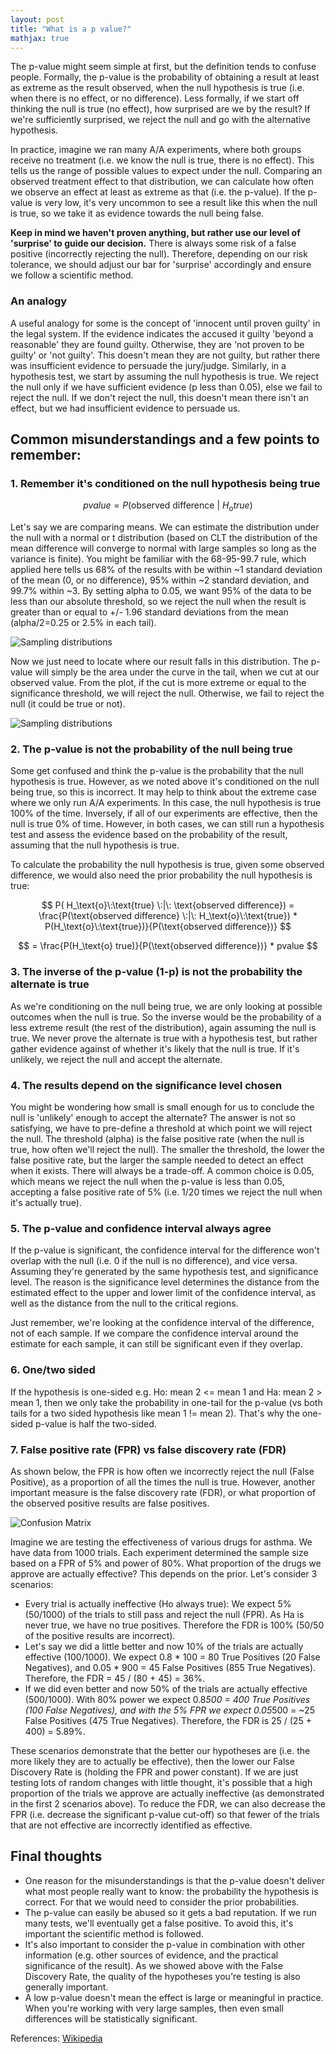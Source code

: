 ```yaml
---
layout: post
title: "What is a p value?"
mathjax: true
---
```


The p-value might seem simple at first, but the definition tends to confuse people. Formally, the p-value is the probability of obtaining a result at least as extreme as the result observed, when the null hypothesis is true (i.e. when there is no effect, or no difference). Less formally, if we start off thinking the null is true (no effect), how surprised are we by the result? If we're sufficiently surprised, we reject the null and go with the alternative hypothesis. 

In practice, imagine we ran many A/A experiments, where both groups receive no treatment (i.e. we know the null is true, there is no effect). This tells us the range of possible values to expect under the null. Comparing an observed treatment effect to that distribution, we can calculate how often we observe an effect at least as extreme as that (i.e. the p-value). If the p-value is very low, it's very uncommon to see a result like this when the null is true, so we take it as evidence towards the null being false. 

**Keep in mind we haven't proven anything, but rather use our level of 'surprise' to guide our decision.** There is always some risk of a false positive (incorrectly rejecting the null). Therefore, depending on our risk tolerance, we should adjust our bar for 'surprise' accordingly and ensure we follow a scientific method.

### An analogy

A useful analogy for some is the concept of 'innocent until proven guilty' in the legal system. If the evidence indicates the accused it guilty 'beyond a reasonable' they are found guilty. Otherwise, they are 'not proven to be guilty' or 'not guilty'. This doesn't mean they are not guilty, but rather there was insufficient evidence to persuade the jury/judge. Similarly, in a hypothesis test, we start by assuming the null hypothesis is true. We reject the null only if we have sufficient evidence (p less than 0.05), else we fail to reject the null. If we don't reject the null, this doesn't mean there isn't an effect, but we had insufficient evidence to persuade us.

## Common misunderstandings and a few points to remember:

### 1. Remember it's conditioned on the null hypothesis being true

$$ p value = P(\text{observed difference} \:|\: H_\text{o} true)$$

Let's say we are comparing means. We can estimate the distribution under the null with a normal or t distribution (based on CLT the distribution of the mean difference will converge to normal with large samples so long as the variance is finite). You might be familiar with the 68-95-99.7 rule, which applied here tells us 68% of the results with be within ~1 standard deviation of the mean (0, or no difference), 95% within ~2 standard deviation, and 99.7% within ~3. By setting alpha to 0.05, we want 95% of the data to be less than our absolute threshold, so we reject the null when the result is greater than or equal to +/- 1.96 standard deviations from the mean (alpha/2=0.25 or 2.5% in each tail).  

![Sampling distributions](/assets/standard_normal_distribution.png)

Now we just need to locate where our result falls in this distribution. The p-value will simply be the area under the curve in the tail, when we cut at our observed value. From the plot, if the cut is more extreme or equal to the significance threshold, we will reject the null. Otherwise, we fail to reject the null (it could be true or not). 

![Sampling distributions](/assets/sampling_distribution_tails.png)

### 2. The p-value is not the probability of the null being true

Some get confused and think the p-value is the probability that the null hypothesis is true. However, as we noted above it's conditioned on the null being true, so this is incorrect. It may help to think about the extreme case where we only run A/A experiments. In this case, the null hypothesis is true 100% of the time. Inversely, if all of our experiments are effective, then the null is true 0% of time. However, in both cases, we can still run a hypothesis test and assess the evidence based on the probability of the result, assuming that the null hypothesis is true. 

To calculate the probability the null hypothesis is true, given some observed difference, we would also need the prior probability the null hypothesis is true:

$$ P( H_\text{o}\:\text{true}  \:|\: \text{observed difference}) = \frac{P(\text{observed difference} \:|\: H_\text{o}\:\text{true}) * P(H_\text{o}\:\text{true})}{P(\text{observed difference})} $$

$$ = \frac{P(H_\text{o} true)}{P(\text{observed difference})} * pvalue $$

### 3. The inverse of the p-value (1-p) is not the probability the alternate is true

As we're conditioning on the null being true, we are only looking at possible outcomes when the null is true. So the inverse would be the probability of a less extreme result (the rest of the distribution), again assuming the null is true. We never prove the alternate is true with a hypothesis test, but rather gather evidence against of whether it's likely that the null is true. If it's unlikely, we reject the null and accept the alternate.

### 4. The results depend on the significance level chosen

You might be wondering how small is small enough for us to conclude the null is 'unlikely' enough to accept the alternate? The answer is not so satisfying, we have to pre-define a threshold at which point we will reject the null. The threshold (alpha) is the false positive rate (when the null is true, how often we'll reject the null). The smaller the threshold, the lower the false positive rate, but the larger the sample needed to detect an effect when it exists. There will always be a trade-off. A common choice is 0.05, which means we reject the null when the p-value is less than 0.05, accepting a false positive rate of 5% (i.e. 1/20 times we reject the null when it's actually true).

### 5. The p-value and confidence interval always agree

If the p-value is significant, the confidence interval for the difference won't overlap with the null (i.e. 0 if the null is no difference), and vice versa. Assuming they're generated by the same hypothesis test, and significance level. The reason is the significance level determines the distance from the estimated effect to the upper and lower limit of the confidence interval, as well as the distance from the null to the critical regions. 

Just remember, we're looking at the confidence interval of the difference, not of each sample. If we compare the confidence interval around the estimate for each sample, it can still be significant even if they overlap.

### 6. One/two sided

If the hypothesis is one-sided e.g. Ho: mean 2 <= mean 1 and Ha: mean 2 > mean 1, then we only take the probability in one-tail for the p-value (vs both tails for a two sided hypothesis like mean 1 != mean 2). That's why the one-sided p-value is half the two-sided. 

### 7. False positive rate (FPR) vs false discovery rate (FDR)

As shown below, the FPR is how often we incorrectly reject the null (False Positive), as a proportion of all the times the null is true. However, another important measure is the false discovery rate (FDR), or what proportion of the observed positive results are false positives.

![Confusion Matrix](/assets/confusion_matrix.png)

Imagine we are testing the effectiveness of various drugs for asthma. We have data from 1000 trials. Each experiment determined the sample size based on a FPR of 5% and power of 80%. What proportion of the drugs we approve are actually effective? This depends on the prior. Let's consider 3 scenarios:
- Every trial is actually ineffective (Ho always true): We expect 5% (50/1000) of the trials to still pass and reject the null (FPR). As Ha is never true, we have no true positives. Therefore the FDR is 100% (50/50 of the positive results are incorrect). 
- Let's say we did a little better and now 10% of the trials are actually effective (100/1000). We expect 0.8 * 100 = 80 True Positives (20 False Negatives), and 0.05 * 900 = 45 False Positives (855 True Negatives). Therefore, the FDR = 45 / (80 + 45) = 36%.
- If we did even better and now 50% of the trials are actually effective (500/1000). With 80% power we expect 0.8*500 = 400 True Positives (100 False Negatives), and with the 5% FPR we expect 0.05*500 = ~25 False Positives (475 True Negatives). Therefore, the FDR is 25 / (25 + 400) = 5.89%.

These scenarios demonstrate that the better our hypotheses are (i.e. the more likely they are to actually be effective), then the lower our False Discovery Rate is (holding the FPR and power constant). If we are just testing lots of random changes with little thought, it's possible that a high proportion of the trials we approve are actually ineffective (as demonstrated in the first 2 scenarios above). To reduce the FDR, we can also decrease the FPR (i.e. decrease the significant p-value cut-off) so that fewer of the trials that are not effective are incorrectly identified as effective.

## Final thoughts

- One reason for the misunderstandings is that the p-value doesn't deliver what most people really want to know: the probability the hypothesis is correct. For that we would need to consider the prior probabilities.
- The p-value can easily be abused so it gets a bad reputation. If we run many tests, we'll eventually get a false positive. To avoid this, it's important the scientific method is followed. 
- It's also important to consider the p-value in combination with other information (e.g. other sources of evidence, and the practical significance of the result). As we showed above with the False Discovery Rate, the quality of the hypotheses you're testing is also generally important.
- A low p-value doesn't mean the effect is large or meaningful in practice. When you're working with very large samples, then even small differences will be statistically significant.

References: [Wikipedia](https://en.wikipedia.org/wiki/P-value)